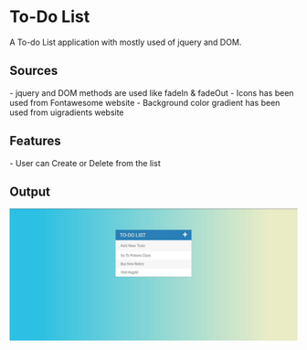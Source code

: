 # To-Do List

<p>A To-do List application with mostly used of jquery and DOM.<p>
  
  <h2> Sources </h2>
- jquery and DOM methods are used like fadeIn & fadeOut 
- Icons has been used from Fontawesome website
- Background color gradient has been used from uigradients website

<h2> Features </h2>
- User can Create or Delete from the list 

<h2> Output </h2>
<img src="https://raw.githubusercontent.com/Rebel0504/todolist/main/img1.jpg" />
